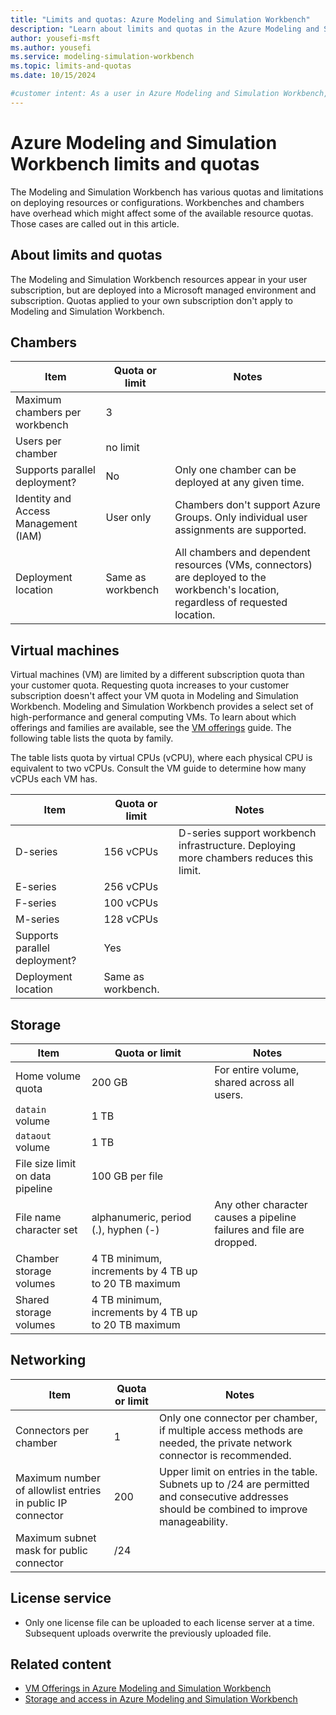 ```yaml
---
title: "Limits and quotas: Azure Modeling and Simulation Workbench"
description: "Learn about limits and quotas in the Azure Modeling and Simulation Workbench."
author: yousefi-msft
ms.author: yousefi
ms.service: modeling-simulation-workbench
ms.topic: limits-and-quotas
ms.date: 10/15/2024

#customer intent: As a user in Azure Modeling and Simulation Workbench, I want to learn about limitations and quotas in the environment.
---
```


# Azure Modeling and Simulation Workbench limits and quotas

The Modeling and Simulation Workbench has various quotas and limitations on deploying resources or configurations. Workbenches and chambers have overhead which might affect some of the available resource quotas. Those cases are called out in this article.

## About limits and quotas

The Modeling and Simulation Workbench resources appear in your user subscription, but are deployed into a Microsoft managed environment and subscription. Quotas applied to your own subscription don't apply to Modeling and Simulation Workbench.

## Chambers

| Item                                 | Quota or limit | Notes                                                                                         |
|--------------------------------------|----------------|-----------------------------------------------------------------------------------------------|
| Maximum chambers per workbench       | 3              |                                                                                               |
| Users per chamber                    | no limit       |                                                                                               |
| Supports parallel deployment?        | No             | Only one chamber can be deployed at any given time.                                           |
| Identity and Access Management (IAM) | User only      | Chambers don't support Azure Groups. Only individual user assignments are supported.  |
| Deployment location | Same as workbench | All chambers and dependent resources (VMs, connectors) are deployed to the workbench's location, regardless of requested location. |

## Virtual machines

Virtual machines (VM) are limited by a different subscription quota than your customer quota. Requesting quota increases to your customer subscription doesn't affect your VM quota in Modeling and Simulation Workbench. Modeling and Simulation Workbench provides a select set of high-performance and general computing VMs. To learn about which offerings and families are available, see the [VM offerings](./concept-vm-offerings.md) guide. The following table lists the quota by family.

The table lists quota by virtual CPUs (vCPU), where each physical CPU is equivalent to two vCPUs. Consult the VM guide to determine how many vCPUs each VM has.

| Item                          | Quota or limit     | Notes                                                                                |
|-------------------------------|--------------------|--------------------------------------------------------------------------------------|
| D-series                      | 156 vCPUs          | D-series support workbench infrastructure. Deploying more chambers reduces this limit. |
| E-series                      | 256 vCPUs          |                                                                                      |
| F-series                      | 100 vCPUs          |                                                                                      |
| M-series                      | 128 vCPUs          |                                                                                      |
| Supports parallel deployment? | Yes                |                                                                                      |
| Deployment location           | Same as workbench. |                                                                                      |

## Storage

| Item                             | Quota or limit                                       | Notes                                                                       |
|----------------------------------|------------------------------------------------------|-----------------------------------------------------------------------------|
| Home volume quota                | 200 GB                                               | For entire volume, shared across all users.                                 |
| `datain` volume                  | 1 TB                                                 |                                                                             |
| `dataout` volume                 | 1 TB                                                 |                                                                             |
| File size limit on data pipeline | 100 GB per file                                      |                                                                             |
| File name character set          | alphanumeric, period (.), hyphen (-)                 | Any other character causes a pipeline failures and file are dropped. |
| Chamber storage volumes          | 4 TB minimum, increments by 4 TB up to 20 TB maximum |                                                                             |
| Shared storage volumes           | 4 TB minimum, increments by 4 TB up to 20 TB maximum |                                                                             |

## Networking

| Item                                                       | Quota or limit | Notes                                                                                                                                                |
|------------------------------------------------------------|----------------|------------------------------------------------------------------------------------------------------------------------------------------------------|
| Connectors per chamber                                     | 1              | Only one connector per chamber, if multiple access methods are needed, the private network connector is recommended.                                 |
| Maximum number of allowlist entries in public IP connector | 200            | Upper limit on entries in the table. Subnets up to /24 are permitted and consecutive addresses should be combined to improve manageability. |
| Maximum subnet mask for public connector                   | /24            |                                                                                                                                                      |

## License service

* Only one license file can be uploaded to each license server at a time. Subsequent uploads overwrite the previously uploaded file.

## Related content

* [VM Offerings in Azure Modeling and Simulation Workbench](concept-vm-offerings.md)
* [Storage and access in Azure Modeling and Simulation Workbench](concept-storage.md)
